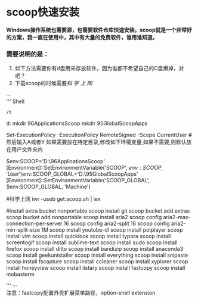 # scoop快速安装
**Windows操作系统也需要源，也需要软件仓库快速安装。scoop就是一个非常好的方案，我一直在使用中，其中有大量的免费软件，谁用谁知道。**
### 需要说明的是：
1. 如下方法需要你有d盘用来存放软件，因为谁都不希望自己的C盘爆掉，对吧？
2. 下载scoop的时候需要*科 学 上 网*

···    
''' Shell
    
    /t
d:
mkdir 96ApplicationsScoop
mkdir 95GlobalScoopApps

Set-ExecutionPolicy -ExecutionPolicy RemoteSigned -Scope CurrentUser
#然后输入A或者Y
如果需要放在特定目录,修改如下环境变量,如果不需要,则默认放在用户文件夹内

$env:SCOOP='D:\96ApplicationsScoop'
[Environment]::SetEnvironmentVariable('SCOOP', $env:SCOOP, 'User')$env:SCOOP_GLOBAL='D:\95GlobalScoopApps'
[Environment]::SetEnvironmentVariable('SCOOP_GLOBAL', $env:SCOOP_GLOBAL, 'Machine')

#科学上网
iwr -useb get.scoop.sh | iex

#install extra bucket nonportable
scoop install git
scoop bucket add extras
scoop bucket add nonportable
scoop install aria2 
scoop config aria2-max-connection-per-server 16
scoop config aria2-split 16
scoop config aria2-min-split-size 1M
scoop install youtube-dl 
scoop install potplayer 
scoop install vim 
scoop install quicklook
scoop install typora
scoop install screentogif 
scoop install sublime-text
scoop install sudo
scoop install firefox 
scoop install ditto
scoop install bandizip
scoop install anaconda3
scoop install geekunistaller
scoop install everything
scoop install snipaste
scoop install fscapture
scoop install ccleaner
scoop install xyplorer
scoop install honeyview
scoop install listary
scoop install fastcopy
scoop install mobaxterm
    
''' 
···    
注意：fastcopy配置外壳扩展菜单路径，option-shell extension
